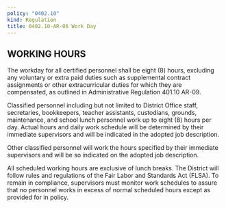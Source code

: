 ```yaml
---
policy: "0402.10"
kind: Regulation
title: 0402.10-AR-06 Work Day
---
```


## WORKING HOURS

The workday for all certified personnel shall be eight (8) hours, excluding any voluntary or extra paid duties such as supplemental contract assignments or other extracurricular duties for which they are compensated, as outlined in Administrative Regulation 401.10 AR-09. 

Classified personnel including but not limited to District Office staff, secretaries, bookkeepers, teacher assistants, custodians, grounds, maintenance, and school lunch personnel work up to eight (8) hours per day. Actual hours and daily work schedule will be determined by their immediate supervisors and will be indicated in the adopted job description.

Other classified personnel will work the hours specified by their immediate supervisors and will be so indicated on the adopted job description.

All scheduled working hours are exclusive of lunch breaks. The District will follow rules and regulations of the Fair Labor and Standards Act (FLSA). To remain in compliance, supervisors must monitor work schedules to assure that no personnel works in excess of normal scheduled hours except as provided for in policy.

